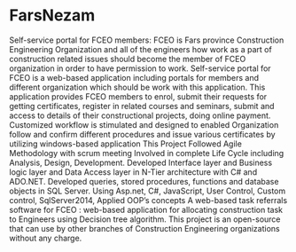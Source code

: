 # FarsNezam
Self-service portal for FCEO members: FCEO is Fars province Construction Engineering Organization and all of the engineers how work as a part of construction related issues should become the member of FCEO organization in order to have permission to work.
Self-service portal for FCEO is a web-based application including portals for members and different organization which should be work with this application. This application provides FCEO members to enrol, submit their requests for getting certificates, register in related courses and seminars, submit and access to details of their constructional projects, doing online payment. Customized workflow is stimulated and designed to enabled Organization follow and confirm different procedures and issue various certificates by utilizing windows-based application
This Project Followed Agile Methodology with scrum meeting Involved in complete Life Cycle including Analysis, Design, Development. Developed Interface layer and Business logic layer and Data Access layer in N-Tier architecture with C# and ADO.NET. Developed queries, stored procedures, functions and database objects in SQL Server. Using Asp.net, C#, JavaScript, User Control, Custom control, SqlServer2014, Applied OOP’s concepts
A web-based task referrals software for FCEO : web-based application for allocating construction task to Engineers using Decision tree algorithm.
This project is an open-source that can use by other branches of Construction Engineering organizations without any charge.

